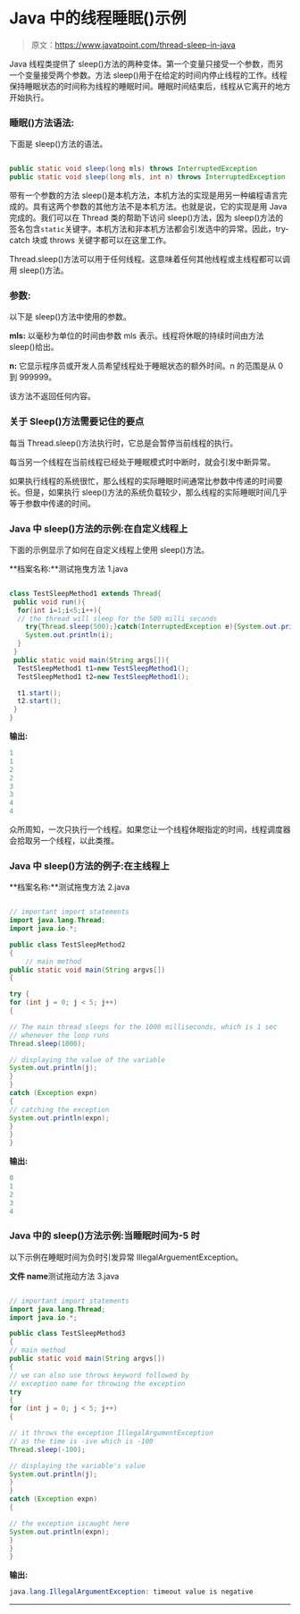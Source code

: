 # Java 中的线程睡眠()示例

> 原文：<https://www.javatpoint.com/thread-sleep-in-java>

Java 线程类提供了 sleep()方法的两种变体。第一个变量只接受一个参数，而另一个变量接受两个参数。方法 sleep()用于在给定的时间内停止线程的工作。线程保持睡眠状态的时间称为线程的睡眠时间。睡眠时间结束后，线程从它离开的地方开始执行。

### 睡眠()方法语法:

下面是 sleep()方法的语法。

```java

public static void sleep(long mls) throws InterruptedException 
public static void sleep(long mls, int n) throws InterruptedException 

```

带有一个参数的方法 sleep()是本机方法，本机方法的实现是用另一种编程语言完成的。具有这两个参数的其他方法不是本机方法。也就是说，它的实现是用 Java 完成的。我们可以在 Thread 类的帮助下访问 sleep()方法，因为 sleep()方法的签名包含`static`关键字。本机方法和非本机方法都会引发选中的异常。因此，try-catch 块或 throws 关键字都可以在这里工作。

Thread.sleep()方法可以用于任何线程。这意味着任何其他线程或主线程都可以调用 sleep()方法。

### 参数:

以下是 sleep()方法中使用的参数。

**mls:** 以毫秒为单位的时间由参数 mls 表示。线程将休眠的持续时间由方法 sleep()给出。

**n:** 它显示程序员或开发人员希望线程处于睡眠状态的额外时间。n 的范围是从 0 到 999999。

该方法不返回任何内容。

### 关于 Sleep()方法需要记住的要点

每当 Thread.sleep()方法执行时，它总是会暂停当前线程的执行。

每当另一个线程在当前线程已经处于睡眠模式时中断时，就会引发中断异常。

如果执行线程的系统很忙，那么线程的实际睡眠时间通常比参数中传递的时间要长。但是，如果执行 sleep()方法的系统负载较少，那么线程的实际睡眠时间几乎等于参数中传递的时间。

### Java 中 sleep()方法的示例:在自定义线程上

下面的示例显示了如何在自定义线程上使用 sleep()方法。

**档案名称:**测试拖曳方法 1.java

```java

class TestSleepMethod1 extends Thread{  
 public void run(){  
  for(int i=1;i<5;i++){ 
  // the thread will sleep for the 500 milli seconds 
    try{Thread.sleep(500);}catch(InterruptedException e){System.out.println(e);}  
    System.out.println(i);  
  }  
 }  
 public static void main(String args[]){  
  TestSleepMethod1 t1=new TestSleepMethod1();  
  TestSleepMethod1 t2=new TestSleepMethod1();  

  t1.start();  
  t2.start();  
 }  
}  

```

**输出:**

```java
1
1
2
2
3
3
4
4

```

众所周知，一次只执行一个线程。如果您让一个线程休眠指定的时间，线程调度器会拾取另一个线程，以此类推。

### Java 中 sleep()方法的例子:在主线程上

**档案名称:**测试拖曳方法 2.java

```java

// important import statements
import java.lang.Thread;
import java.io.*;

public class TestSleepMethod2
{
    // main method
public static void main(String argvs[])
{

try {
for (int j = 0; j < 5; j++)
{

// The main thread sleeps for the 1000 milliseconds, which is 1 sec
// whenever the loop runs
Thread.sleep(1000);

// displaying the value of the variable
System.out.println(j);
}
}
catch (Exception expn) 
{
// catching the exception
System.out.println(expn);
}
}
}

```

**输出:**

```java
0
1
2
3
4

```

### Java 中的 sleep()方法示例:当睡眠时间为-5 时

以下示例在睡眠时间为负时引发异常 IllegalArguementException。

**文件 name**测试拖动方法 3.java

```java

// important import statements
import java.lang.Thread;
import java.io.*;

public class TestSleepMethod3
{
// main method
public static void main(String argvs[])
{
// we can also use throws keyword followed by
// exception name for throwing the exception
try 
{
for (int j = 0; j < 5; j++) 
{

// it throws the exception IllegalArgumentException
// as the time is -ive which is -100
Thread.sleep(-100);

// displaying the variable's value
System.out.println(j);
}
}
catch (Exception expn) 
{

// the exception iscaught here 
System.out.println(expn);
}
}
}

```

**输出:**

```java
java.lang.IllegalArgumentException: timeout value is negative

```

* * *